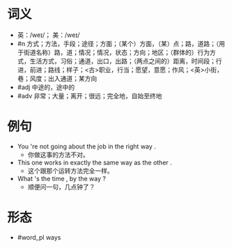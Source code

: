 # 词义
- 英：/weɪ/； 美：/weɪ/
- #n 方式；方法，手段；途径；方面；（某个）方面，（某）点；路，道路；（用于街道名称）路，道；情况；情况，状态；方向；地区；（群体的）行为方式，生活方式，习俗；通道，出口，出路；（两点之间的）距离，时间段；行进，前进；路线；样子；<古>职业，行当；愿望，意愿；作风；<英>小街，巷；风度；出入通道；某方向
- #adj 中途的，途中的
- #adv 非常；大量；离开；很远；完全地，自始至终地
# 例句
- You 're not going about the job in the right way .
	- 你做这事的方法不对。
- This one works in exactly the same way as the other .
	- 这个跟那个运转方法完全一样。
- What 's the time , by the way ?
	- 顺便问一句，几点钟了？
# 形态
- #word_pl ways
